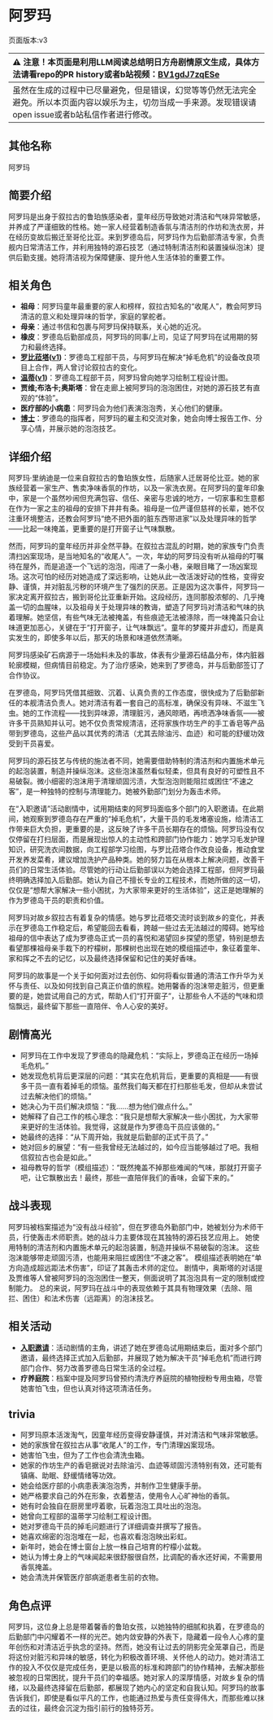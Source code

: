 # 阿罗玛
页面版本:v3
 

| :warning: 注意！本页面是利用LLM阅读总结明日方舟剧情原文生成，具体方法请看repo的PR history或者b站视频：[BV1gdJ7zqESe](https://www.bilibili.com/video/BV1gdJ7zqESe/)         |
|:----------------------------|
| 虽然在生成的过程中已尽量避免，但是错误，幻觉等等仍然无法完全避免。所以本页面内容以娱乐为主，切勿当成一手来源。发现错误请open issue或者b站私信作者进行修改。|



## 其他名称
阿罗玛
## 简要介绍
阿罗玛是出身于叙拉古的鲁珀族感染者，童年经历导致她对清洁和气味异常敏感，并养成了严谨细致的性格。她一家人经营着制造香氛与清洁剂的作坊和洗衣房，并在经历变故后搬迁至哥伦比亚。来到罗德岛后，阿罗玛作为后勤部清洁专家，负责舰内日常清洁工作，并利用独特的源石技艺（通过特制清洁剂和装置操纵泡沫）提供后勤支援。她将清洁视为保障健康、提升他人生活体验的重要工作。
## 相关角色
-   **祖母**：阿罗玛童年最重要的家人和榜样，叙拉古知名的“收尾人”，教会阿罗玛清洁的意义和处理异味的哲学，家庭的掌舵者。
-   **母亲**：通过书信和包裹与阿罗玛保持联系，关心她的近况。
-   **橡皮**：罗德岛后勤部成员，阿罗玛的同事/上司，见证了阿罗玛在试用期的努力和最终选择。
-   **[罗比菈塔](char_484_robrta.md)([v1](../chars/char_484_robrta.md))**：罗德岛工程部干员，与阿罗玛在解决“掉毛危机”的设备改良项目上合作，两人曾讨论叙拉古的变化。
-   **[温蒂](char_400_weedy.md)([v1](../chars/char_400_weedy.md))**：罗德岛工程部干员，阿罗玛曾向她学习绘制工程设计图。
-   **贾维;布洛卡;奥斯塔**：曾在走廊上被阿罗玛的泡泡困住，对她的源石技艺有直观的“体验”。
-   **医疗部的小病患**：阿罗玛会为他们表演泡泡秀，关心他们的健康。
-   **[博士](extended_char_bo_shi.md)**：罗德岛的指挥者，阿罗玛的雇主和交流对象，她会向博士报告工作、分享心情，并展示她的泡泡技艺。
## 详细介绍
阿罗玛·里纳迪是一位来自叙拉古的鲁珀族女性，后随家人迁居哥伦比亚。她的家族经营着一家生产、售卖净味香氛的作坊，以及一家洗衣房。在阿罗玛的童年印象中，家是一个虽然吵闹但充满包容、信任、亲密与忠诚的地方，一切家事和生意都在作为一家之主的祖母的安排下井井有条。祖母是一位严谨但慈祥的长辈，她不仅注重环境整洁，还教会阿罗玛“绝不把外面的脏东西带进家”以及处理异味的哲学——比起一味掩盖，更重要的是打开窗子让气味飘散。

然而，阿罗玛的童年经历并非全然平静。在叙拉古混乱的时期，她的家族专门负责清扫凶案现场，是当地知名的“收尾人”。一次，年幼的阿罗玛没有听从祖母的叮嘱待在屋外，而是追逐一个飞远的泡泡，闯进了一条小巷，亲眼目睹了一场凶案现场。这次可怕的经历对她造成了深远影响，让她从此一改活泼好动的性格，变得安静、谨慎，并对脏乱污秽的环境产生了强烈的厌恶。正是因为这次事件，阿罗玛一家决定离开叙拉古，搬到哥伦比亚重新开始。这段经历，连同那股浓郁的、几乎掩盖一切的血腥味，以及祖母关于处理异味的教诲，塑造了阿罗玛对清洁和气味的执着理解。她坚信，有些气味无法被掩盖，有些痕迹无法被涤除，而一味掩盖只会让味道更加恶心，关键在于“打开窗子，让气味飘远”。童年的梦魇并非虚幻，而是真实发生的，即使多年以后，那天的场景和味道依然清晰。

阿罗玛感染矿石病源于一场始料未及的事故，体表有少量源石结晶分布，体内脏器轮廓模糊，但病情目前稳定。为了治疗感染，她来到了罗德岛，并与后勤部签订了合作协议。

在罗德岛，阿罗玛凭借其细致、沉着、认真负责的工作态度，很快成为了后勤部新任的本舰清洁负责人。她对清洁有着一套自己的高标准，确保没有异味、不滋生飞虫。她的工作流程——找到异味源，清理脏污，通风晾晒，再喷洒净味香氛——被许多干员熟知并认可。她不仅负责常规清洁，还将家族作坊生产的手工香皂等产品带到罗德岛，这些产品以其优秀的清洁（尤其去除油污、血迹）和可能的舒缓功效受到干员喜爱。

阿罗玛的源石技艺与传统的施法者不同，她需要借助特制的清洁剂和内置施术单元的起泡装置，制造并操纵泡沫。这些泡沫虽然看似轻柔，但具有良好的可塑性且不易破裂。微小细密的泡沫用于清理顽固污渍，大型泡泡则能阻拦或困住“不速之客”，是一种独特的控制与清理能力。她被外勤部门划分为轰击术师。

在“入职邀请”活动剧情中，试用期结束的阿罗玛面临多个部门的入职邀请。在此期间，她观察到罗德岛存在严重的“掉毛危机”，大量干员的毛发堵塞设施，给清洁工作带来巨大负担，更重要的是，这反映了许多干员长期存在的烦恼。阿罗玛没有仅仅停留在打扫层面，而是展现出惊人的主动性和跨部门协作能力：她学习毛发护理知识，研究洗衣间数据，向工程部学习绘图，与罗比菈塔合作改良设备，推动食堂开发养发菜肴，建议增加洗护产品种类。她的努力旨在从根本上解决问题，改善干员们的日常生活体验。尽管她的行动让后勤部误以为她会选择工程部，但阿罗玛最终明确选择加入后勤部。她认为自己不擅长专业的工程技术，而她所做的这一切，仅仅是“想帮大家解决一些小困扰，为大家带来更好的生活体验”，这正是她理解的作为罗德岛干员的职责和价值。

阿罗玛对故乡叙拉古有着复杂的情感。她与罗比菈塔交流时谈到故乡的变化，并表示在罗德岛工作稳定后，希望能回去看看，跨越一些过去无法越过的障碍。她写给祖母的信中表达了成为罗德岛正式一员的喜悦和渴望回乡探望的愿望，特别是想去看望那棵祖母亲手栽下的柠檬树，那棵树也出现在她的模组描述中，象征着童年、家和挥之不去的记忆，以及最终选择保留和记住的美好香味。

阿罗玛的故事是一个关于如何面对过去创伤、如何将看似普通的清洁工作升华为关怀与责任、以及如何找到自己真正价值的旅程。她用馨香的泡沫带走脏污，但更重要的是，她尝试用自己的方式，帮助人们“打开窗子”，让那些令人不适的气味和烦恼飘远，最终留下那些一直陪伴、令人心安的美好。
## 剧情高光
- 阿罗玛在工作中发现了罗德岛的隐藏危机：“实际上，罗德岛正在经历一场掉毛危机。”
- 她发现危机背后更深层的问题：“其实在危机背后，更重要的真相是——有很多干员一直有着掉毛的烦恼。虽然我们每天都在打扫那些毛发，但却从未尝试过去解决他们的烦恼。”
- 她决心为干员们解决烦恼：“我......想为他们做点什么。”
- 她解释了自己工作的核心理念：“我只是想帮大家解决一些小困扰，为大家带来更好的生活体验。我觉得，这就是作为罗德岛干员应该做的。”
- 她最终的选择：“从下周开始，我就是后勤部的正式干员了。”
- 她对回乡的展望：“有一些我曾经无法越过的，如今应当能够越过了吧。我相信叙拉古也会是如此。”
- 祖母教导的哲学（模组描述）：“既然掩盖不掉那些难闻的气味，那就打开窗子吧，让它飘散出去！最终，那些一直陪伴我们的香味，会留下来的。”
## 战斗表现
阿罗玛被档案描述为“没有战斗经验”，但在罗德岛外勤部门中，她被划分为术师干员，行使轰击术师职责。她的战斗力主要体现在其独特的源石技艺应用上。
她使用特制的清洁剂和内置施术单元的起泡装置，制造并操纵不易破裂的泡沫。
这些泡沫能够带走顽固污渍，也能用来阻拦或困住“不速之客”。
模组描述表明她在“单方向造成超远距法术伤害”，印证了其轰击术师的定位。
剧情中，奥斯塔的对话提及贾维等人曾被阿罗玛的泡泡困住一整天，侧面说明了其泡泡具有一定的限制或控制能力。
总的来说，阿罗玛在战斗中的表现依赖于其具有物理效果（去除、阻拦、困住）和法术伤害（远距离）的泡沫技艺。
## 相关活动
-   **[入职邀请](../stories/story_aroma_set_1.md)**：活动剧情的主角，讲述了她在罗德岛试用期结束后，面对多个部门邀请，最终选择正式加入后勤部，并展现了她为解决干员“掉毛危机”而进行跨部门合作、努力改善罗德岛日常生活的全过程。
-   **疗养庭院**：档案中提及阿罗玛曾预约清洗疗养庭院的植物授粉专用虫箱，尽管她害怕飞虫，但也认真对待这项清洁任务。
## trivia
- 阿罗玛原本活泼淘气，因童年经历变得安静谨慎，并对清洁和气味非常敏感。
- 她的家族曾在叙拉古从事“收尾人”的工作，专门清理凶案现场。
- 她害怕飞虫，但为了工作也会清洗虫箱。
- 她家的作坊生产的香皂据说对去除油污、血迹等顽固污渍特别有效，还可能有镇痛、助眠、舒缓情绪等功效。
- 她会给医疗部的小病患表演泡泡秀，并制作卫生健康手册。
- 她严格要求自己的外在形象，衣着整洁，使用令人心旷神怡的香氛。
- 她有时会独自在厨房里哼着歌，玩着泡泡工具吐出的泡泡。
- 她曾向工程部的温蒂学习绘制工程设计图。
- 她对罗德岛干员的掉毛问题进行了详细调查并撰写了报告。
- 她喜欢绵密的泡泡堆在一起，也喜欢看泡泡映出彩虹。
- 新年时，她会在博士窗台上放一株自己培育的柠檬小盆栽。
- 她认为博士身上的气味闻起来很舒服很自然，比调配的香水还好闻，不需要用香氛掩盖。
- 她会清洗并保管医疗部病逝患者生前的衣物。
## 角色点评
阿罗玛，这位身上总是带着馨香的鲁珀女孩，以她独特的细腻和执着，在罗德岛的后勤部门中闪耀着不一样的光芒。她内敛安静的外表下，隐藏着一段令人心疼的童年创伤和对清洁近乎执念的坚持。然而，她没有让过去的阴影完全笼罩自己，而是将这份对脏污和异味的敏感，转化为积极改善环境、关怀他人的动力。她对清洁工作的投入不仅仅是完成任务，更是以极高的标准和跨部门的协作精神，去解决那些被忽视的日常困扰，提升干员们的幸福感。她对家人的深厚情感，对故乡复杂的情绪，以及最终选择留在后勤部，都展现了她内心的坚定和自我认知。阿罗玛的故事告诉我们，即使是看似平凡的工作，也能通过热爱与责任变得伟大，而那些难以抹去的过往，最终会沉淀为指引前行的独特芬芳。
